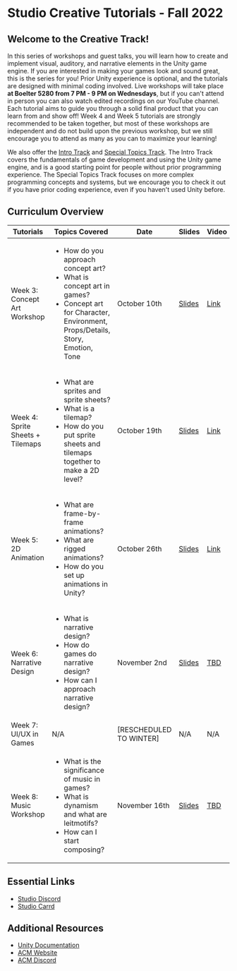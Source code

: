 # Studio Creative Tutorials - Fall 2022
## Welcome to the Creative Track!
In this series of workshops and guest talks, you will learn how to create and implement visual, auditory, and narrative elements in the Unity game engine. If you are interested in making your games look and sound great, this is the series for you! Prior Unity experience is optional, and the tutorials are designed with minimal coding involved. Live workshops will take place **at Boelter 5280 from 7 PM - 9 PM on Wednesdays**, but if you can't attend in person you can also watch edited recordings on our YouTube channel. Each tutorial aims to guide you through a solid final product that you can learn from and show off! Week 4 and Week 5 tutorials are strongly recommended to be taken together, but most of these workshops are independent and do not build upon the previous workshop, but we still encourage you to attend as many as you can to maximize your learning!

We also offer the [Intro Track](https://github.com/uclaacm/studio-beginner-tutorials) and [Special Topics Track](https://github.com/uclaacm/studio-advanced-tutorials). The Intro Track covers the fundamentals of game development and using the Unity game engine, and is a good starting point for people without prior programming experience. The Special Topics Track focuses on more complex programming concepts and systems, but we encourage you to check it out if you have prior coding experience, even if you haven't used Unity before.

## Curriculum Overview
| Tutorials                        | Topics Covered | Date | Slides | Video |
|----------------------------------|----------------|---------------|--------|-------|
| Week 3: Concept Art Workshop     | <ul> <li>How do you approach concept art?</li> <li>What is concept art in games?</li> <li>Concept art for Character, Environment, Props/Details, Story, Emotion, Tone</li> </ul> | October 10th | [Slides](https://docs.google.com/presentation/d/1zZsBr4bxgLfhM_yE4SZZjNkFDWqEqT3p1hc9lFymy-E/edit?usp=sharing) | [Link](https://www.youtube.com/watch?v=u4nEhgiLw98)|
| Week 4: Sprite Sheets + Tilemaps | <ul> <li>What are sprites and sprite sheets?</li> <li>What is a tilemap?</li> <li>How do you put sprite sheets and tilemaps together to make a 2D level?</li> </ul> | October 19th |[Slides](https://docs.google.com/presentation/d/1rDXXPGIXmIGz8ECMLz2BBQTX1FmOib3UO9TQ7mKUW3c/edit?usp=sharing) | [Link](https://www.youtube.com/watch?v=et4eX_Zo9BQ)|
| Week 5: 2D Animation             |<ul> <li>What are frame-by-frame animations?</li> <li>What are rigged animations?</li> <li>How do you set up animations in Unity?</li> </ul>| October 26th |[Slides](https://docs.google.com/presentation/d/1ldpDDFXzJQeWgrJI7qQZotg8JcUzeYPmjpTeXUaOjaM/edit#slide=id.p) | [Link](https://www.youtube.com/watch?v=LZtz3hMs4go)|
| Week 6: Narrative Design         |<ul> <li>What is narrative design? </li> <li>How do games do narrative design? </li> <li>How can I approach narrative design?</li> </ul>| November 2nd |[Slides](https://docs.google.com/presentation/d/1en932Q5s9DaaY7VjuPhW7ijnYHURncfRYkVKCpHoeUU/edit#slide=id.p) | [TBD]()|
| Week 7: UI/UX in Games           | N/A | [RESCHEDULED TO WINTER] | N/A | N/A |
| Week 8: Music Workshop             |<ul> <li>What is the significance of music in games?</li> <li>What is dynamism and what are leitmotifs? </li> <li>How can I start composing?</li></ul>| November 16th |[Slides](https://docs.google.com/presentation/d/1Lz8YJ0qJ_SAIzcJUyQI8_ojjduGh6IyWspzybueRDV4/edit#slide=id.p) | [TBD]()|

## Essential Links
- [Studio Discord](https://discord.com/invite/bBk2Mcw)
- [Studio Carrd](https://acmstudio.carrd.co/)

## Additional Resources
- [Unity Documentation](https://docs.unity3d.com/Manual/index.html)
- [ACM Website](https://www.uclaacm.com/)
- [ACM Discord](https://discord.com/invite/eWmzKsY)
